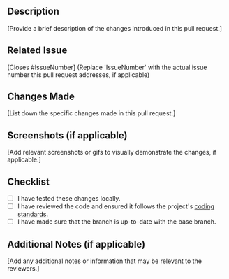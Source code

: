 ## Description

[Provide a brief description of the changes introduced in this pull request.]

## Related Issue

[Closes #IssueNumber] (Replace 'IssueNumber' with the actual issue number this pull request addresses, if applicable)

## Changes Made

[List down the specific changes made in this pull request.]

## Screenshots (if applicable)

[Add relevant screenshots or gifs to visually demonstrate the changes, if applicable.]

## Checklist

- [ ] I have tested these changes locally.
- [ ] I have reviewed the code and ensured it follows the
  project's [coding standards](https://github.com/minMaximilian/maxs-pvp-enhancements/blob/master/CONTRIBUTING.md).
- [ ] I have made sure that the branch is up-to-date with the base branch.

## Additional Notes (if applicable)

[Add any additional notes or information that may be relevant to the reviewers.]

